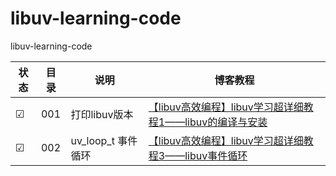 # libuv-learning-code
libuv-learning-code

| 状态 | 目录 | 说明 | 博客教程 |
| -- | -- | -- | -- |
| ☑ | 001 | 打印libuv版本 | [【libuv高效编程】libuv学习超详细教程1——libuv的编译与安装](https://blog.csdn.net/jiejiemcu/article/details/105586752) |
| ☑ | 002 | uv_loop_t 事件循环 | [【libuv高效编程】libuv学习超详细教程3——libuv事件循环](https://blog.csdn.net/jiejiemcu/article/details/105622428) |



